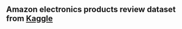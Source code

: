 ## Amazon electronics products review dataset from [Kaggle](https://www.kaggle.com/datasets/saurav9786/amazon-product-reviews)


